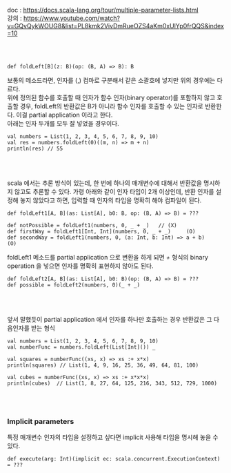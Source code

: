 doc : https://docs.scala-lang.org/tour/multiple-parameter-lists.html    
강의 : https://www.youtube.com/watch?v=GQvQykWOUG8&list=PL8kmk2VivDmRueOZS4aKm0xUlYp0frQQS&index=10 

<br/><br/>


```
def foldLeft[B](z: B)(op: (B, A) => B): B
```
보통의 메소드라면, 인자를 (,) 컴마로 구분해서 같은 소괄호에 넣지만 위의 경우에는 다르다.    
위에 정의된 함수를 호출할 때 인자가 함수 인자(binary operator)를 포함하지 않고 호출할 경우, foldLeft의 반환값은 B가 아니라 함수 인자를 호출할 수 있는 인자로 반환한다. 이걸 partial application 이라고 한다.    
아래는 인자 두개를 모두 잘 넣었을 경우이다.   
```
val numbers = List(1, 2, 3, 4, 5, 6, 7, 8, 9, 10)
val res = numbers.foldLeft(0)((m, n) => m + n)
println(res) // 55
```

<br/><br/>

scala 에서는 추론 방식이 있는데, 한 번에 하나의 매개변수에 대해서 반환값을 명시하지 않고도 추론할 수 있다.    가령 아래와 같이 인자 타입이 2개 이상인데, 반환 인자를 설정해 놓지 않았다고 하면, 입력할 때 인자의 타입을 명확히 해야 컴파일이 된다.    
```
def foldLeft1[A, B](as: List[A], b0: B, op: (B, A) => B) = ???

```

```
def notPossible = foldLeft1(numbers, 0, _ + _)   // (X)
def firstWay = foldLeft1[Int, Int](numbers, 0, _ + _)     (O)
def secondWay = foldLeft1(numbers, 0, (a: Int, b: Int) => a + b)    (O)

```
foldLeft1 메소드를 partial application 으로 변환을 하게 되면 _+_ 형식의 binary operation 을 넣으면 인자를 명확히 표현하지 않아도 된다.
```
def foldLeft2[A, B](as: List[A], b0: B)(op: (B, A) => B) = ???
def possible = foldLeft2(numbers, 0)(_ + _)
```
<br/><br/>

앞서 말했듯이 partial application 에서 인자를 하나만 호출하는 경우 반환값은 그 다음인자를 받는 형식
```
val numbers = List(1, 2, 3, 4, 5, 6, 7, 8, 9, 10)
val numberFunc = numbers.foldLeft(List[Int]()) _

val squares = numberFunc((xs, x) => xs :+ x*x)
println(squares) // List(1, 4, 9, 16, 25, 36, 49, 64, 81, 100)

val cubes = numberFunc((xs, x) => xs :+ x*x*x)
println(cubes)  // List(1, 8, 27, 64, 125, 216, 343, 512, 729, 1000)
```

<br/><br/>

### Implicit parameters
특정 매개변수 인자의 타입을 설정하고 싶다면 implicit 사용해 타입을 명시해 놓을 수 있다.
```
def execute(arg: Int)(implicit ec: scala.concurrent.ExecutionContext) = ???

```
